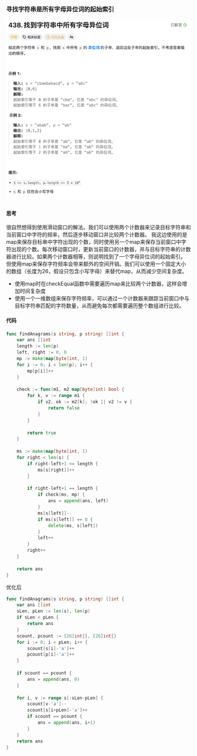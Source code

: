 ### 寻找字符串是所有字母异位词的起始索引

![寻找字符串是所有字母异位词的起始索引](../../images/find_anagrams.png)

#### 思考
很自然想得到使用滑动窗口的解法。我们可以使用两个计数器来记录目标字符串和当前窗口中字符的频率，然后逐步移动窗口并比较两个计数器。
我这边使用的是map来保存目标串中字符出现的个数，同时使用另一个map来保存当前窗口中字符出现的个数。每次移动窗口时，更新当前窗口的计数器，并与目标字符串的计数器进行比较。如果两个计数器相等，则说明找到了一个字母异位词的起始索引。
但使用map来保存字符频率会带来额外的空间开销。我们可以使用一个固定大小的数组（长度为26，假设只包含小写字母）来替代map，从而减少空间复杂度。
- 使用map时在checkEqual函数中需要遍历map来比较两个计数器，这样会增加时间复杂度
- 使用一个一维数组来保存字符频率，可以通过一个计数器来跟踪当前窗口中与目标字符串匹配的字符数量，从而避免每次都需要遍历整个数组进行比较。

#### 代码
```go
func findAnagrams(s string, p string) []int {
	var ans []int
	length := len(p)
	left, right := 0, 0
	mp := make(map[byte]int, 1)
	for i := 0; i < len(p); i++ {
		mp[p[i]]++
	}

	check := func(m1, m2 map[byte]int) bool {
		for k, v := range m1 {
			if v2, ok := m2[k]; !ok || v2 != v {
				return false
			}
		}

		return true
	}

	ms := make(map[byte]int, 1)
	for right < len(s) {
		if right-left+1 <= length {
			ms[s[right]]++
		}

		if right-left+1 == length {
			if check(ms, mp) {
				ans = append(ans, left)
			}
			ms[s[left]]--
			if ms[s[left]] == 0 {
				delete(ms, s[left])
			}
			left++
		}
		right++
	}

	return ans
}
```
优化后
```go
func findAnagrams(s string, p string) []int {
	var ans []int
	sLen, pLen := len(s), len(p)
	if sLen < pLen {
		return ans
	}
	scount, pcount := [26]int{}, [26]int{}
	for i := 0; i < pLen; i++ {
		scount[s[i]-'a']++
		pcount[p[i]-'a']++
	}

	if scount == pcount {
		ans = append(ans, 0)
	}

	for i, v := range s[:sLen-pLen] {
		scount[v-'a']--
		scount[s[i+pLen]-'a']++
		if scount == pcount {
			ans = append(ans, i+1)
		}
	}
	return ans
}
```

